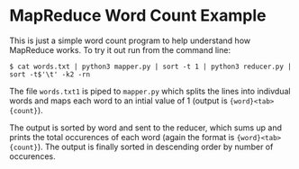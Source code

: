 MapReduce Word Count Example
============================

This is just a simple word count program to help understand how MapReduce works.
To try it out run from the command line: 

```
$ cat words.txt | python3 mapper.py | sort -t 1 | python3 reducer.py | sort -t$'\t' -k2 -rn
```


The file `words.txt1` is piped to `mapper.py` which splits the lines into indivdual words and maps
each word to an intial value of 1 (output is `{word}<tab>{count}`). 

The output is sorted by word and sent to the reducer, which sums up and prints the total occurences of each word (again the format is `{word}<tab>{count}`). The output is finally sorted in descending order by number of occurences.